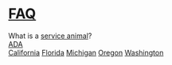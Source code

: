 # [FAQ](https://github.com/serviceanimals/FAQ)

What is a [service animal](https://www.duckduckgo.com/?q=service+animal+FAQ+site%3Aada.gov)?  
[ADA](https://www.duckduckgo.com/?q=service+animal+FAQ+site%3Aada.gov)  
[California](https://duckduckgo.com/?q=service+animal+FAQ+site%3A+Florida.gov)
[Florida](https://duckduckgo.com/?q=service+animal+FAQ+site%3A+California.gov)
[Michigan](https://duckduckgo.com/?q=service+animal+FAQ+site%3A+Michigan.gov)
[Oregon](https://duckduckgo.com/?q=service+animal+FAQ+site%3A+Oregon.gov)
[Washington](https://duckduckgo.com/?q=service+animal+FAQ+site%3A+Washington.gov)

<!-- [Issues at this link](https://github.com/serviceanimals/gait/issues)  

     [Suggest change via pull requested at this link](https://github.com/serviceanimals/gait/pulls)

#README.md EOF -->

